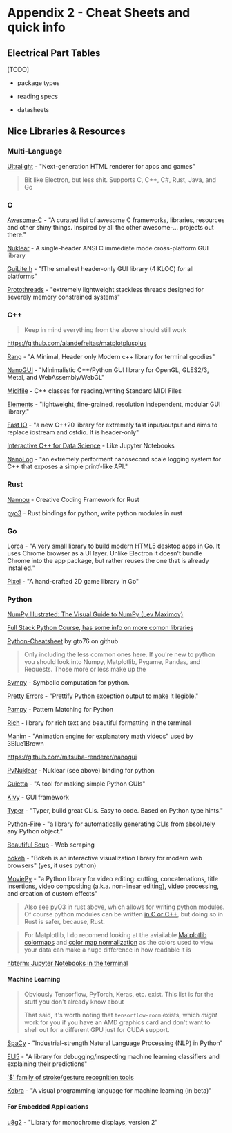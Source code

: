 # Appendix 2 - Cheat Sheets and quick info

## Electrical Part Tables

[TODO]

* package types

* reading specs

* datasheets
  

## Nice Libraries & Resources

### Multi-Language

[Ultralight](https://github.com/ultralight-ux/Ultralight) - "Next-generation HTML renderer for apps and games"

> Bit like Electron, but less shit. Supports C, C++, C#, Rust, Java, and Go

### C

[Awesome-C](https://github.com/oz123/awesome-c) - "A curated list of awesome C frameworks, libraries, resources and other shiny things. Inspired by all the other awesome-... projects out there."

[Nuklear](https://github.com/Immediate-Mode-UI/Nuklear) - A single-header ANSI C immediate mode cross-platform GUI library

[GuiLite.h](https://github.com/idea4good/GuiLite) - "!The smallest header-only GUI library (4 KLOC) for all platforms"

[Protothreads](http://dunkels.com/adam/pt/index.html) - "extremely lightweight stackless threads designed for severely memory constrained systems"

### C++

> Keep in mind everything from the above should still work

https://github.com/alandefreitas/matplotplusplus

[Rang](https://github.com/agauniyal/rang) - "A Minimal, Header only Modern c++ library for terminal goodies"

[NanoGUI](https://github.com/mitsuba-renderer/nanogui) - "Minimalistic C++/Python GUI library for OpenGL, GLES2/3, Metal, and WebAssembly/WebGL"

[Midifile](https://github.com/craigsapp/midifile) - C++ classes for reading/writing Standard MIDI Files

[Elements](https://github.com/cycfi/elements) - "lightweight, fine-grained, resolution independent, modular GUI library."

[Fast IO](https://github.com/expnkx/fast_io) - "a new C++20 library for extremely fast input/output and aims to replace iostream and cstdio. It is header-only"

[Interactive C++ for Data Science](https://blog.llvm.org/posts/2020-12-21-interactive-cpp-for-data-science/) - Like Jupyter Notebooks

[NanoLog](https://github.com/PlatformLab/NanoLog) - "an extremely performant nanosecond scale logging system for C++ that exposes a simple printf-like API."

### Rust

[Nannou](https://github.com/nannou-org/nannou) - Creative Coding Framework for Rust

[pyo3](https://github.com/PyO3/pyo3) - Rust bindings for python, write python modules in rust

### Go

[Lorca](https://github.com/zserge/lorca) - "A very small library to build modern HTML5 desktop apps in Go. It uses Chrome browser as a UI layer. Unlike Electron it doesn't bundle Chrome into the app package, but rather reuses the one that is already installed."

[Pixel](https://github.com/faiface/pixel) - "A hand-crafted 2D game library in Go"

### Python

[NumPy Illustrated: The Visual Guide to NumPy (Lev Maximov)](https://medium.com/better-programming/numpy-illustrated-the-visual-guide-to-numpy-3b1d4976de1d)

[Full Stack Python Course, has some info on more comon libraries](https://www.fullstackpython.com/table-of-contents.html)

[Python-Cheatsheet](https://github.com/gto76/python-cheatsheet) by gto76 on github

> Only including the less common ones here. If you're new to python you should look into Numpy, Matplotlib, Pygame, Pandas, and Requests. Those more or less make up the

[Sympy](https://www.sympy.org/en/index.html) - Symbolic computation for python. 

[Pretty Errors](https://github.com/onelivesleft/PrettyErrors) - "Prettify Python exception output to make it legible."

[Pampy](https://github.com/santinic/pampy) - Pattern Matching for Python

[Rich](https://github.com/willmcgugan/rich) -  library for rich text and beautiful formatting in the terminal

[Manim](https://github.com/3b1b/manim) - "Animation engine for explanatory math videos" used by 3Blue1Brown

https://github.com/mitsuba-renderer/nanogui

[PyNuklear](https://github.com/billsix/pyNuklear) - Nuklear (see above) binding for python

[Guietta](https://github.com/alfiopuglisi/guietta) - "A tool for making simple Python GUIs"

[Kivy](https://kivy.org/#home) - GUI framework

[Typer](https://github.com/tiangolo/typer) - "Typer, build great CLIs. Easy to code. Based on Python type hints."

[Python-Fire](https://github.com/google/python-fire) - "a library for automatically generating CLIs from absolutely any Python object."

[Beautiful Soup](https://www.crummy.com/software/BeautifulSoup/bs4/doc/) - Web scraping

[bokeh](https://docs.bokeh.org/en/latest/docs/user_guide/quickstart.html#userguide-quickstart) - "Bokeh is an interactive visualization library for modern web browsers" (yes, it uses python)

[MoviePy](https://pypi.org/project/moviepy/) - "a Python library for video editing: cutting, concatenations, title insertions, video compositing (a.k.a. non-linear editing), video processing, and creation of custom effects"

> Also see pyO3 in rust above, which allows for writing python modules. Of course python modules can be written [in C or C++](https://docs.python.org/3/extending/extending.html), but doing so in Rust is safer, because, Rust.

> For Matplotlib, I do recomend looking at the aviailable [Matplotlib colormaps](https://matplotlib.org/stable/tutorials/colors/colormaps.html) and [color map normalization](https://matplotlib.org/stable/tutorials/colors/colormapnorms.html#sphx-glr-tutorials-colors-colormapnorms-py) as the colors used to view your data can make a huge difference in how readable it is

[nbterm: Jupyter Notebooks in the terminal](https://github.com/davidbrochart/nbterm)

#### Machine Learning

> Obviously Tensorflow, PyTorch, Keras, etc. exist. This list is for the stuff you don't already know about
>
> That said, it's worth noting that `tensorflow-rocm` exists, which *might* work for you if you have an AMD graphics card and don't want to shell out for a different GPU just for CUDA support.

[SpaCy](https://github.com/explosion/spaCy) - "Industrial-strength Natural Language Processing (NLP) in Python"

[ELI5](https://github.com/TeamHG-Memex/eli5) - "A library for debugging/inspecting machine learning classifiers and explaining their predictions"

['$' family of stroke/gesture recognition tools](https://depts.washington.edu/acelab/proj/dollar/index.html)

[Kobra](https://kobra.dev) - "A visual programming language for machine learning (in beta)"

#### For Embedded Applications

[u8g2](https://github.com/olikraus/u8g2) - "Library for monochrome displays, version 2"


